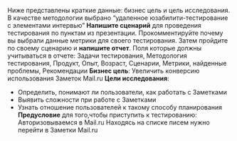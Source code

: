 Ниже представлены краткие данные: бизнес цель и цель исследования. 
В качестве методологии выбрано “удаленное юзабилити-тестирование с элементами интервью”
**Напишите сценарий** для проведения тестирования по пунктам из презентации. 
Прокомментируйте почему вы выбрали данные метрики для своего тестирования. Затем пройдите по своему сценарию и **напишите отчет**.
Поля которые должны учитываться в отчете:
Задачи тестирования, Методология тестирования, Продукт, Опыт, Возраст, Сценарии, Метрики, найденные проблемы, Рекомендации
**Бизнес цель**: Увеличить конверсию использования Заметок Mail.ru
**Цели исследования**:
- Определить, понимают ли пользователи, как работать с Заметками
- Выявить сложности при работе с Заметками
- Узнать отношение пользователей к такому способу планирования
**Предусловие** для того,чтобы приступить к тестированию:
Авторизовываемся в Mail.ru
Находясь на списке писем нужно перейти в Заметки Mail.ru
